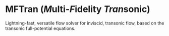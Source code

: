 # MFTran (*M*ulti-*F*idelity *Tran*sonic)
Lightning-fast, versatile flow solver for inviscid, transonic flow, based on the transonic full-potential equations.
